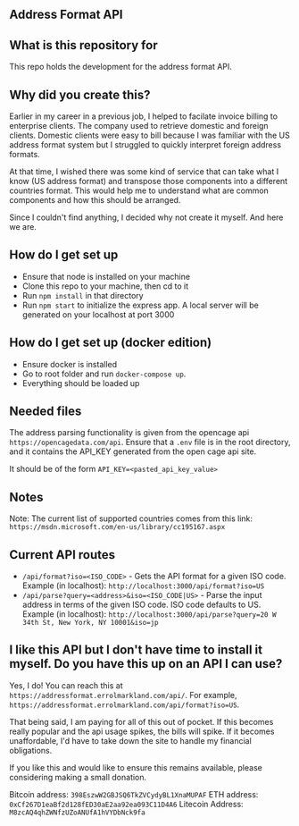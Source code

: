 ## Address Format API ##

## What is this repository for ##

This repo holds the development for the address format API.

## Why did you create this? ##

Earlier in my career in a previous job, I helped to facilate invoice billing to enterprise clients. The company used to retrieve domestic and foreign clients. Domestic clients were easy to bill because I was familiar with the US address format system but I struggled to quickly interpret foreign address formats.

At that time, I wished there was some kind of service that can take what I know (US address format) and transpose those components into a different countries format. This would help me to understand what are common components and how this should be arranged.

Since I couldn't find anything, I decided why not create it myself. And here we are.

## How do I get set up ##

* Ensure that node is installed on your machine
* Clone this repo to your machine, then cd to it
* Run `npm install` in that directory
* Run `npm start` to initialize the express app. A local server will be generated on your localhost at port 3000

## How do I get set up (docker edition) ##

* Ensure docker is installed
* Go to root folder and run `docker-compose up`.
* Everything should be loaded up

## Needed files ##

The address parsing functionality is given from the opencage api `https://opencagedata.com/api`.
Ensure that a `.env` file is in the root directory, and it contains the API_KEY generated from the open cage api site.

It should be of the form `API_KEY=<pasted_api_key_value>`

## Notes ##

Note: The current list of supported countries comes from this link: `https://msdn.microsoft.com/en-us/library/cc195167.aspx`

## Current API routes ##

* `/api/format?iso=<ISO_CODE>` - Gets the API format for a given ISO code. Example (in localhost): `http://localhost:3000/api/format?iso=US`
* `/api/parse?query=<address>&iso=<ISO_CODE|US>` - Parse the input address in terms of the given ISO code. ISO code defaults to US. Example (in localhost): `http://localhost:3000/api/parse?query=20 W 34th St, New York, NY 10001&iso=jp`

## I like this API but I don't have time to install it myself. Do you have this up on an API I can use? ##

Yes, I do! You can reach this at `https://addressformat.errolmarkland.com/api/`. For example, `https://addressformat.errolmarkland.com/api/format?iso=US`.

That being said, I am paying for all of this out of pocket. If this becomes really popular and the api usage spikes, the bills will spike. If it becomes unaffordable,
I'd have to take down the site to handle my financial obligations.

If you like this and would like to ensure this remains available, please considering making a small donation.

Bitcoin address: `398EszwW2GBJSQ6TkZVCydyBL1XnaMUPAF`
ETH address: `0xCf267D1eaBf2d128fED30aE2aa92ea093C11D4A6`
Litecoin Address: `M8zcAQ4qhZWNfzUZoANUfA1hVYDbNck9fa`
